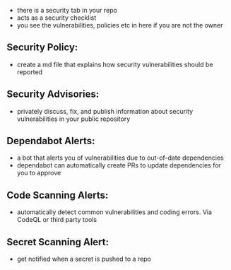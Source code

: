 
- there is a security tab in your repo
- acts as a security checklist
- you see the vulnerabilities, policies etc in here if you are not the owner

## Security Policy:
- create a md file that explains how security vulnerabilities should be reported

## Security Advisories:
- privately discuss, fix, and publish information about security vulnerabilities in your public repository

## Dependabot Alerts:
- a bot that alerts you of vulnerabilities due to out-of-date dependencies
- dependabot can automatically create PRs to update dependencies for you to approve

## Code Scanning Alerts:
- automatically detect common vulnerabilities and coding errors. Via CodeQL or third party tools

## Secret Scanning Alert:
- get notified when a secret is pushed to a repo